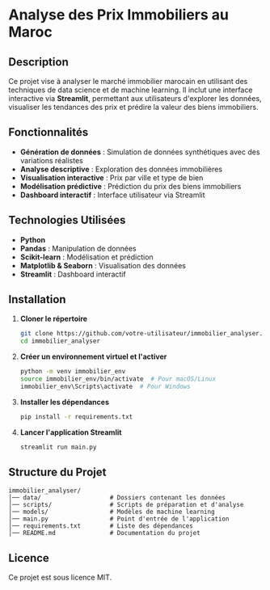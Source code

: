 # Analyse des Prix Immobiliers au Maroc

## Description
Ce projet vise à analyser le marché immobilier marocain en utilisant des techniques de data science et de machine learning. Il inclut une interface interactive via **Streamlit**, permettant aux utilisateurs d'explorer les données, visualiser les tendances des prix et prédire la valeur des biens immobiliers.

## Fonctionnalités
- **Génération de données** : Simulation de données synthétiques avec des variations réalistes
- **Analyse descriptive** : Exploration des données immobilières
- **Visualisation interactive** : Prix par ville et type de bien
- **Modélisation prédictive** : Prédiction du prix des biens immobiliers
- **Dashboard interactif** : Interface utilisateur via Streamlit

## Technologies Utilisées
- **Python**
- **Pandas** : Manipulation de données
- **Scikit-learn** : Modélisation et prédiction
- **Matplotlib & Seaborn** : Visualisation des données
- **Streamlit** : Dashboard interactif

## Installation

1. **Cloner le répertoire**
   ```bash
   git clone https://github.com/votre-utilisateur/immobilier_analyser.git
   cd immobilier_analyser
   ```

2. **Créer un environnement virtuel et l'activer**
   ```bash
   python -m venv immobilier_env
   source immobilier_env/bin/activate  # Pour macOS/Linux
   immobilier_env\Scripts\activate  # Pour Windows
   ```

3. **Installer les dépendances**
   ```bash
   pip install -r requirements.txt
   ```

4. **Lancer l'application Streamlit**
   ```bash
   streamlit run main.py
   ```

## Structure du Projet
```
immobilier_analyser/
│── data/                   # Dossiers contenant les données
│── scripts/                # Scripts de préparation et d'analyse
│── models/                 # Modèles de machine learning
│── main.py                 # Point d'entrée de l'application
│── requirements.txt        # Liste des dépendances
│── README.md               # Documentation du projet
```


## Licence
Ce projet est sous licence MIT.



